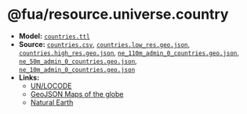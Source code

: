 # @fua/resource.universe.country

- **Model:** [`countries.ttl`](data/countries.ttl)
- **Source:** [`countries.csv`](data/countries.csv),
  [`countries.low_res.geo.json`](data/geojson-maps.ash.ms/countries.low_res.geo.json),
  [`countries.high_res.geo.json`](data/geojson-maps.ash.ms/countries.high_res.geo.json),
  [`ne_110m_admin_0_countries.geo.json`](data/naturalearthdata.com/ne_110m_admin_0_countries.geo.json),
  [`ne_50m_admin_0_countries.geo.json`](data/naturalearthdata.com/ne_50m_admin_0_countries.geo.json),
  [`ne_10m_admin_0_countries.geo.json`](data/naturalearthdata.com/ne_10m_admin_0_countries.geo.json)
- **Links:**
    - [UN/LOCODE](https://unece.org/trade/cefact/UNLOCODE-Download)
    - [GeoJSON Maps of the globe](https://geojson-maps.ash.ms/)
    - [Natural Earth](http://naturalearthdata.com/)
